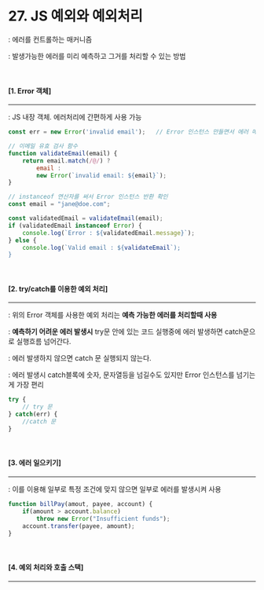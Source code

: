# 27. JS 예외와 예외처리

: 에러를 컨트롤하는 매커니즘

: 발생가능한 에러를 미리 예측하고 그거를 처리할 수 있는 방법

<br>

#### [1. Error 객체]

----

: JS 내장 객체. 에러처리에 간편하게 사용 가능

```js
const err = new Error('invalid email');   // Error 인스턴스 만들면서 에러 메서지 지정 가능
```

```js
// 이메일 유효 검사 함수
function validateEmail(email) {
    return email.match(/@/) ?
        email :
    	new Error(`invalid email: ${email}`);
}
```

```js
// instanceof 연산자를 써서 Error 인스턴스 반환 확인
const email = "jane@doe.com";

const validatedEmail = validateEmail(email);
if (validatedEmail instanceof Error) {
    console.log(`Error : ${validatedEmail.message}`);
} else {
    console.log(`Valid email : ${validateEmail`);
}
```

<br>

#### [2. try/catch를 이용한 예외 처리]

----

: 위의 Error 객체를 사용한 예외 처리는 **예측 가능한 에러를 처리할때 사용**

: **예측하기 어려운 에러 발생시** try문 안에 있는 코드 실행중에 에러 발생하면 catch문으로 실행흐름 넘어간다.

:  에러 발생하지 않으면 catch 문 실행되지 않는다.

: 에러 발생시 catch블록에 숫자, 문자열등을 넘길수도 있지만 Error 인스턴스를 넘기는게 가장 편리

```js
try {
	// try 문
} catch(err) {
	//catch 문
}
```

<br>

#### [3. 에러 일으키기]

----

: 이를 이용해 일부로 특정 조건에 맞지 않으면 일부로 에러를 발생시켜 사용

```js
function billPay(amout, payee, account) {
    if(amount > account.balance)
        throw new Error("Insufficient funds");
    account.transfer(payee, amount);
}
```

<br>

#### [4. 예외 처리와 호출 스택]

----

